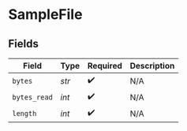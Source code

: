 # SampleFile


## Fields

| Field              | Type               | Required           | Description        |
| ------------------ | ------------------ | ------------------ | ------------------ |
| `bytes`            | *str*              | :heavy_check_mark: | N/A                |
| `bytes_read`       | *int*              | :heavy_check_mark: | N/A                |
| `length`           | *int*              | :heavy_check_mark: | N/A                |